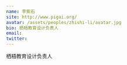 ```yaml
---
name: 李紫石
site: http://www.pigai.org/
avatar: /assets/peoples/zhishi-li/avatar.jpg
bio: 栖梧教育设计负责人
email: 
twitter: 
---
```

栖梧教育设计负责人
